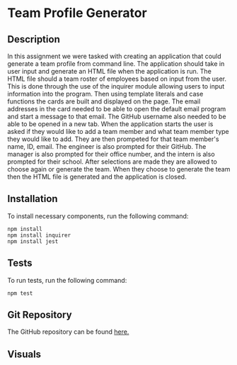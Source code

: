 # Team Profile Generator
      
## Description

In this assignment we were tasked with creating an application that could generate a team profile from command line. The application should take in user input and generate an HTML file when the application is run. The HTML file should a team roster of employees based on input from the user. This is done through the use of the inquirer module allowing users to input information into the program. Then using template literals and case functions the cards are built and displayed on the page. The email addresses in the card needed to be able to open the default email program and start a message to that email. The GitHub username also needed to be able to be opened in a new tab. When the application starts the user is asked if they would like to add a team member and what team member type they would like to add. They are then prompeted for that team member's name, ID, email. The engineer is also prompted for their GitHub. The manager is also prompted for their office number, and the intern is also prompted for their school. After selections are made they are allowed to choose again or generate the team. When they choose to generate the team then the HTML file is generated and the application is closed.

## Installation
      
To install necessary components, run the following command:

    npm install  
    npm install inquirer
    npm install jest
            
## Tests
      
To run tests, run the following command:

    npm test
    
## Git Repository 

The GitHub repository can be found [here.](https://github.com/choyle-01/team-profile-generator)

## Visuals 
